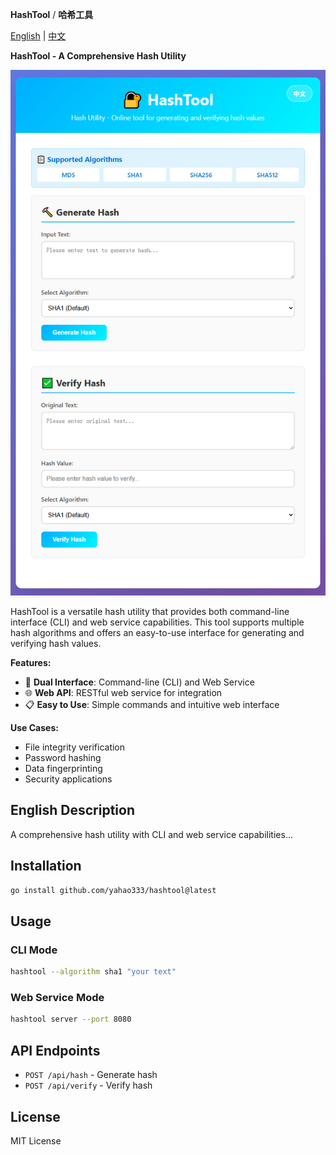 **HashTool** / **哈希工具**

[English](README.md) | [中文](README.cn.md)

**HashTool - A Comprehensive Hash Utility**

![HashTool Screenshot](Screenshot.png)

HashTool is a versatile hash utility that provides both command-line interface (CLI) and web service capabilities. This tool supports multiple hash algorithms and offers an easy-to-use interface for generating and verifying hash values.

**Features:**
- 🔧 **Dual Interface**: Command-line (CLI) and Web Service
- 🌐 **Web API**: RESTful web service for integration
- 📋 **Easy to Use**: Simple commands and intuitive web interface

**Use Cases:**
- File integrity verification
- Password hashing
- Data fingerprinting
- Security applications

## English Description
A comprehensive hash utility with CLI and web service capabilities...

## Installation
```bash
go install github.com/yahao333/hashtool@latest
```

## Usage
### CLI Mode
```bash
hashtool --algorithm sha1 "your text"
```

### Web Service Mode
```bash
hashtool server --port 8080
```

## API Endpoints
- `POST /api/hash` - Generate hash
- `POST /api/verify` - Verify hash

## License
MIT License
